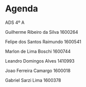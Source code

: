 # Agenda
 
 ADS 4º A

Guilherme Ribeiro da Silva  1600264 

Felipe dos Santos Raimundo  1600541

Marlon de Lima Boschi       1600744

Leandro Domingos Alves      1410993

Joao Ferreira Camargo       1600018

Gabriel Sarzi Lima          1600378
